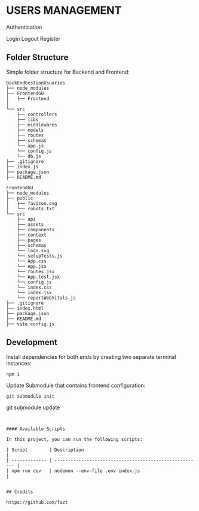 # USERS MANAGEMENT

Authentication

Login
Logout
Register

## Folder Structure

Simple folder structure for Backend and Frontend:
```
BackEndGestionUsuarios
├── node_modules
├── FrontendGU
│   ├── Frontend
│   
└── src
    ├── controllers
    ├── libs
    ├── middlewares
    ├── models
    ├── routes
    ├── schemas    
    └── app.js
    └── config.js
    └── db.js
├── .gitignore
├── index.js
├── package.json
├── README.md

```
```
FrontendGU
├── node_modules
├── public
│   ├── favicon.svg
│   └── robots.txt
└── src
    ├── api
    ├── assets
    ├── components
    ├── context
    ├── pages
    ├── schemas
    └── logo.svg
    └── setupTests.js
    └── App.css
    └── App.jsx
    └── routes.jsx
    └── App.test.jsx
    └── config.js
    └── index.css
    └── index.jsx
    └── reportWebVitals.js
├── .gitignore
├── index.html
├── package.json
├── README.md
├── vite.config.js
```

## Development

Install dependencies for both ends by creating two separate terminal instances:

```
npm i
```
Update Submodule that contains frontend configuration:
```
git submodule init
```
git submodule update
```


#### Available Scripts

In this project, you can run the following scripts:

| Script        | Description                                             |
| ------------- | ------------------------------------------------------- |
| npm run dev   | nodemon --env-file .env index.js                        |


## Credits

https://github.com/fazt


